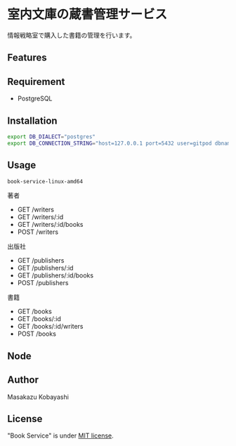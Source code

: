 # 室内文庫の蔵書管理サービス

情報戦略室で購入した書籍の管理を行います。

## Features

## Requirement

- PostgreSQL

## Installation

```bash
export DB_DIALECT="postgres"
export DB_CONNECTION_STRING="host=127.0.0.1 port=5432 user=gitpod dbname=postgres sslmode=disable"
```

## Usage

```bash
book-service-linux-amd64
```

著者

- GET /writers
- GET /writers/:id
- GET /writers/:id/books
- POST /writers

出版社

- GET /publishers
- GET /publishers/:id
- GET /publishers/:id/books
- POST /publishers

書籍

- GET /books
- GET /books/:id
- GET /books/:id/writers
- POST /books

## Node

## Author

Masakazu Kobayashi

## License

"Book Service" is under [MIT license](https://en.wikipedia.org/wiki/MIT_License).
